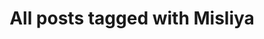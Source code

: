---
layout: tag
title: "All posts tagged with Misliya"
permalink: /weblog/tags/misliya/
taxonomy: Misliya
---